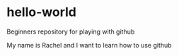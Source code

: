 # hello-world
Beginners repository for playing with github

My name is Rachel and I want to learn how to use github
